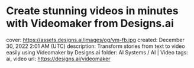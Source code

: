 # Create stunning videos in minutes with Videomaker from Designs.ai

cover: https://assets.designs.ai/images/og/vm-fb.jpg
created: December 30, 2022 2:01 AM (UTC)
description: Transform stories from text to video easily using Videomaker by Designs.ai
folder: AI Systems / AI | Video
tags: ai, video
url: https://designs.ai/videomaker